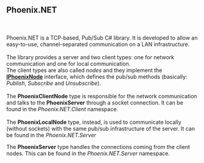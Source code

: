 ## Phoenix.NET ##
<br><br>
Phoenix.NET is a TCP-based, Pub/Sub C# library. It is developed to allow an easy-to-use, channel-separated communication on a LAN infrastructure.
<br><br>
The library provides a server and two client types: one for network communication and one for local communication.
<br>
The client types are also called *nodes* and they implement the [**IPhoenixNode**](/Phoenix.NET/Phoenix.NET.Common/Nodes/IPhoenixNode.cs) interface, which defines the pub/sub methods (basically: *Publish*, *Subscribe* and *Unsubscribe*).
<br><br>
The **PhoenixClientNode** type is responsible for the network communication and talks to the **PhoenixServer** through a socket connection. It can be found in the *Phoenix.NET.Client* namespace.
<br><br>
The **PhoenixLocalNode** type, instead, is used to communicate locally (without sockets) with the same pub/sub infrastructure of the server. It can be found in the *Phoenix.NET.Server* 

The **PhoenixServer** type handles the connections coming from the client nodes. This can be found in the *Phoenix.NET.Server* namespace.
